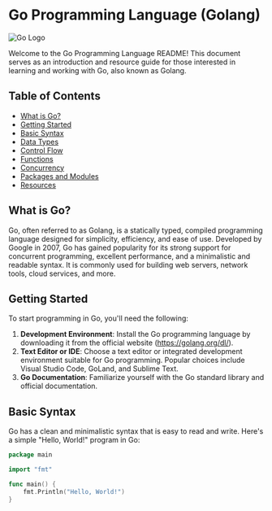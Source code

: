 # Go Programming Language (Golang)

![Go Logo](https://golang.org/doc/gopher/doc.png)

Welcome to the Go Programming Language README! This document serves as an introduction and resource guide for those interested in learning and working with Go, also known as Golang.

## Table of Contents
- [What is Go?](#what-is-go)
- [Getting Started](#getting-started)
- [Basic Syntax](#basic-syntax)
- [Data Types](#data-types)
- [Control Flow](#control-flow)
- [Functions](#functions)
- [Concurrency](#concurrency)
- [Packages and Modules](#packages-and-modules)
- [Resources](#resources)

## What is Go?
Go, often referred to as Golang, is a statically typed, compiled programming language designed for simplicity, efficiency, and ease of use. Developed by Google in 2007, Go has gained popularity for its strong support for concurrent programming, excellent performance, and a minimalistic and readable syntax. It is commonly used for building web servers, network tools, cloud services, and more.

## Getting Started
To start programming in Go, you'll need the following:
1. **Development Environment**: Install the Go programming language by downloading it from the official website (https://golang.org/dl/).
2. **Text Editor or IDE**: Choose a text editor or integrated development environment suitable for Go programming. Popular choices include Visual Studio Code, GoLand, and Sublime Text.
3. **Go Documentation**: Familiarize yourself with the Go standard library and official documentation.

## Basic Syntax
Go has a clean and minimalistic syntax that is easy to read and write. Here's a simple "Hello, World!" program in Go:

```go
package main

import "fmt"

func main() {
    fmt.Println("Hello, World!")
}
